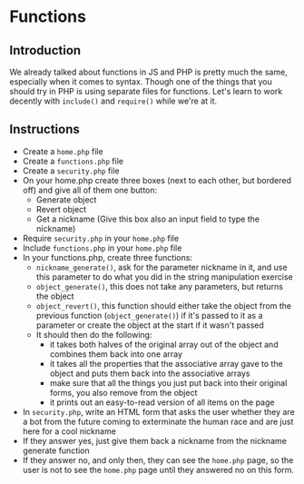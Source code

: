 # Functions

## Introduction

We already talked about functions in JS and PHP is pretty much the same, especially when it comes to syntax.
Though one of the things that you should try in PHP is using separate files for functions. Let's learn to work decently with `include()` and `require()` while we're at it.


## Instructions

- Create a `home.php` file
- Create a `functions.php` file
- Create a `security.php` file
- On your home.php create three boxes (next to each other, but bordered off) and give all of them one button:
	- Generate object
	- Revert object
	- Get a nickname (Give this box also an input field to type the nickname)
- Require `security.php` in your `home.php` file
- Include `functions.php` in your `home.php` file
- In your functions.php, create three functions:
	- `nickname_generate()`, ask for the parameter nickname in it, and use this parameter to do what you did in the string manipulation exercise
	- `object_generate()`, this does not take any parameters, but returns the object
	- `object_revert()`, this function should either take the object from the previous function (`object_generate()`) if it's passed to it as a parameter or create the object at the start if it wasn't passed
	- It should then do the following:
		- it takes both halves of the original array out of the object and combines them back into one array
		- it takes all the properties that the associative array gave to the object and puts them back into the associative arrays
		- make sure that all the things you just put back into their original forms, you also remove from the object
		- it prints out an easy-to-read version of all items on the page
- In `security.php`, write an HTML form that asks the user whether they are a bot from the future coming to exterminate the human race and are just here for a cool nickname
- If they answer yes, just give them back a nickname from the nickname generate function
- If they answer no, and only then, they can see the `home.php` page, so the user is not to see the `home.php` page until they answered no on this form.
